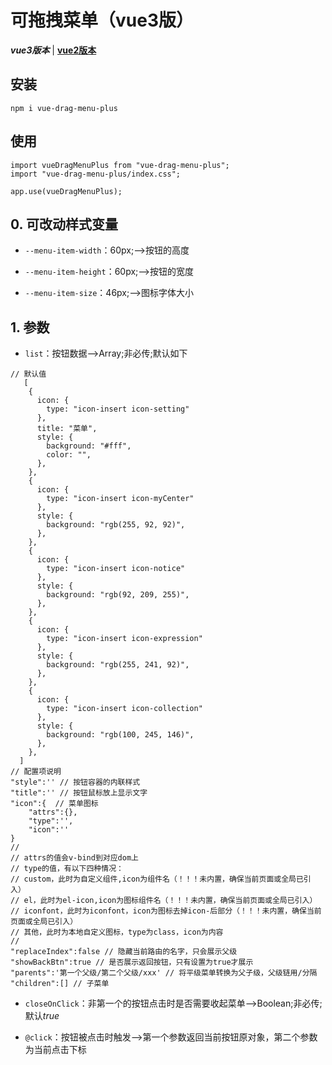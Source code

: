 # 可拖拽菜单（vue3版）
***vue3版本*** | [**vue2版本**](https://github.com/QuietHear/vue-drag-menu '浏览')


## 安装
	npm i vue-drag-menu-plus

## 使用
	import vueDragMenuPlus from "vue-drag-menu-plus";
	import "vue-drag-menu-plus/index.css";
	
	app.use(vueDragMenuPlus);


## 0. 可改动样式变量
* `--menu-item-width`：60px;-->按钮的高度

* `--menu-item-height`：60px;-->按钮的宽度

* `--menu-item-size`：46px;-->图标字体大小


## 1. 参数
* `list`：按钮数据-->Array;非必传;默认如下
>
	// 默认值
	   [
        {
          icon: {
            type: "icon-insert icon-setting"
          },
          title: "菜单",
          style: {
            background: "#fff",
            color: "",
          },
        },
        {
          icon: {
            type: "icon-insert icon-myCenter"
          },
          style: {
            background: "rgb(255, 92, 92)",
          },
        },
        {
          icon: {
            type: "icon-insert icon-notice"
          },
          style: {
            background: "rgb(92, 209, 255)",
          },
        },
        {
          icon: {
            type: "icon-insert icon-expression"
          },
          style: {
            background: "rgb(255, 241, 92)",
          },
        },
        {
          icon: {
            type: "icon-insert icon-collection"
          },
          style: {
            background: "rgb(100, 245, 146)",
          },
        },
      ]
	// 配置项说明
	"style":'' // 按钮容器的内联样式
	"title":'' // 按钮鼠标放上显示文字
	"icon":{  // 菜单图标
		"attrs":{},
		"type":'',
		"icon":''
	}
	//
	// attrs的值会v-bind到对应dom上
	// type的值，有以下四种情况：
	// custom，此时为自定义组件,icon为组件名（！！！未内置，确保当前页面或全局已引入）
	// el，此时为el-icon,icon为图标组件名（！！！未内置，确保当前页面或全局已引入）
	// iconfont，此时为iconfont，icon为图标去掉icon-后部分（！！！未内置，确保当前页面或全局已引入）
	// 其他，此时为本地自定义图标，type为class，icon为内容
	//
	"replaceIndex":false // 隐藏当前路由的名字，只会展示父级
	"showBackBtn":true // 是否展示返回按钮，只有设置为true才展示
	"parents":'第一个父级/第二个父级/xxx' // 将平级菜单转换为父子级，父级链用/分隔
	"children":[] // 子菜单
>

* `closeOnClick`：非第一个的按钮点击时是否需要收起菜单-->Boolean;非必传;默认*true*

* `@click`：按钮被点击时触发-->第一个参数返回当前按钮原对象，第二个参数为当前点击下标